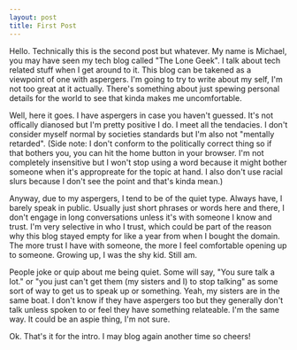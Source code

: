 ```yaml
---
layout: post
title: First Post
---
```


Hello. Technically this is the second post but whatever. My name is Michael, you may have seen my tech blog called "The Lone Geek". I talk about tech related stuff when I get around to it. This blog can be takened as a viewpoint of one with aspergers. I'm going to try to write about my self, I'm not too great at it actually. There's something about just spewing personal details for the world to see that kinda makes me uncomfortable.

Well, here it goes. I have aspergers in case you haven't guessed. It's not offically dianosed but I'm pretty positive I do. I meet all the tendacies. I don't consider myself normal by societies standards but I'm also not "mentally retarded". (Side note: I don't conform to the politically correct thing so if that bothers you, you can hit the home button in your browser. I'm not completely insensitive but I won't stop using a word because it might bother someone when it's appropreate for the topic at hand. I also don't use racial slurs because I don't see the point and that's kinda mean.)

Anyway, due to my aspergers, I tend to be of the quiet type. Always have, I barely speak in public. Usually just short phrases or words here and there, I don't engage in long conversations unless it's with someone I know and trust. I'm very selective in who I trust, which could be part of the reason why this blog stayed empty for like a year from when I bought the domain. The more trust I have with someone, the more I feel comfortable opening up to someone. Growing up, I was the shy kid. Still am.

People joke or quip about me being quiet. Some will say, "You sure talk a lot." or "you just can't get them (my sisters and I) to stop talking" as some sort of way to get us to speak up or something. Yeah, my sisters are in the same boat. I don't know if they have aspergers too but they generally don't talk unless spoken to or feel they have something relateable. I'm the same way. It could be an aspie thing, I'm not sure.

Ok. That's it for the intro. I may blog again another time so cheers!